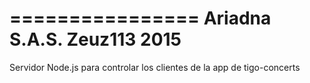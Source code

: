 ================
Ariadna S.A.S.
Zeuz113 2015
================


Servidor Node.js para controlar los clientes de la app de tigo-concerts

